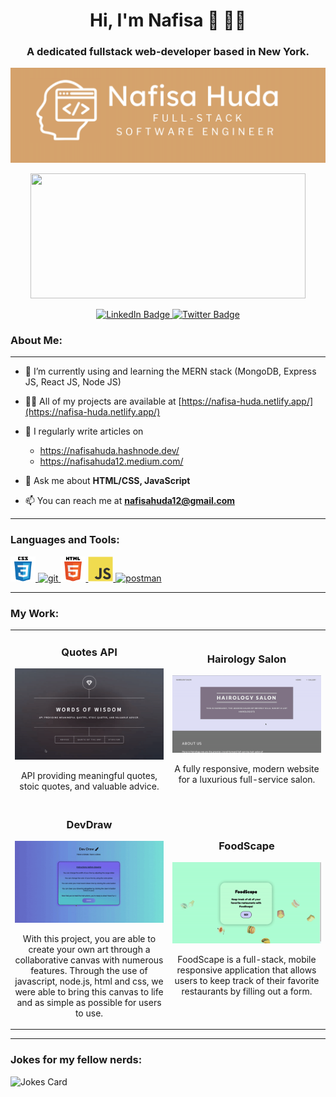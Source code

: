 <h1 align="center">Hi, I'm Nafisa 👋 👩‍💻</h1>
<h3 align="center">A dedicated fullstack web-developer based in New York.</h3>
<img src=https://github.com/Nafisa-Huda/Nafisa-Huda/blob/main/Screen%20Shot%202022-05-11%20at%2012.53.12%20AM.png>
<p align="center">
  <img width="440" height="200" src="https://media.giphy.com/media/Szn4M0Q0aHATw2DfA8/giphy.gif">
</p>
 <div id="badges" align="center">
  <a href="https://www.linkedin.com/in/nafisa-huda/">
    <img src="https://img.shields.io/badge/LinkedIn-blue?style=for-the-badge&logo=linkedin&logoColor=white&color=dda162" alt="LinkedIn Badge"/>
  </a>
  <a href="https://twitter.com/Nafisahuda12">
    <img src="https://img.shields.io/badge/Twitter-blue?style=for-the-badge&logo=twitter&logoColor=white&color=dda162" alt="Twitter Badge"/>
  </a>
</div>
<h3>About Me:</h3>

---

- 🌱 I’m currently using and learning the MERN stack (MongoDB, Express JS, React JS, Node JS)

- 👨‍💻 All of my projects are available at [https://nafisa-huda.netlify.app/](https://nafisa-huda.netlify.app/)

- 📝 I regularly write articles on 
  - https://nafisahuda.hashnode.dev/
  - https://nafisahuda12.medium.com/

- 💬 Ask me about **HTML/CSS, JavaScript**

- 📫 You can reach me at **nafisahuda12@gmail.com**


---

<h3 align="left">Languages and Tools:</h3>
<p align="left"> <a href="https://www.w3schools.com/css/" target="_blank" rel="noreferrer"> <img src="https://raw.githubusercontent.com/devicons/devicon/master/icons/css3/css3-original-wordmark.svg" alt="css3" width="40" height="40"/> </a> <a href="https://git-scm.com/" target="_blank" rel="noreferrer"> <img src="https://www.vectorlogo.zone/logos/git-scm/git-scm-icon.svg" alt="git" width="40" height="40"/> </a> <a href="https://www.w3.org/html/" target="_blank" rel="noreferrer"> <img src="https://raw.githubusercontent.com/devicons/devicon/master/icons/html5/html5-original-wordmark.svg" alt="html5" width="40" height="40"/> </a> <a href="https://developer.mozilla.org/en-US/docs/Web/JavaScript" target="_blank" rel="noreferrer"> <img src="https://raw.githubusercontent.com/devicons/devicon/master/icons/javascript/javascript-original.svg" alt="javascript" width="40" height="40"/> </a> <a href="https://postman.com" target="_blank" rel="noreferrer"> <img src="https://www.vectorlogo.zone/logos/getpostman/getpostman-icon.svg" alt="postman" width="40" height="40"/> </a>
  
  
---


<h3>My Work: </h3>

<div align="center">
  <table>
      <tr>
        <td width="25%">
          <h3 align="center">Quotes API</h3>
          <p align="center">
             <img src="https://github.com/Nafisa-Huda/Nafisa-Huda/blob/main/ezgif.com-gif-maker%20(1).gif" alt="project example"/> </a>
            <p align="center">
              API providing meaningful quotes, stoic quotes, and valuable advice.
            </p>
          </p>
        </td>
        <td width="25%">
          <h3 align="center">Hairology Salon</h3>
          <p align="center">
           <img src="https://github.com/Nafisa-Huda/Nafisa-Huda/blob/main/ezgif.com-gif-maker.gif" alt="project example"/> </a>
            <p align="center">
            A fully responsive, modern website for a luxurious full-service salon.
            </p>
          </p>
        </td>
      </tr>
      <tr>
        <td width="25%">
          <h3 align="center">DevDraw</h3>
          <p align="center">
             <img src="https://github.com/Nafisa-Huda/Nafisa-Huda/blob/main/ezgif.com-gif-maker%20(2).gif" alt="project example"/> </a>
            <p align="center">
              With this project, you are able to create your own art through a collaborative canvas with numerous features. Through the use of javascript, node.js, html and css, we were able to bring this canvas to life and as simple as possible for users to use.  
            </p>
          </p>
        </td>
         <td width="25%">
          <h3 align="center">FoodScape</h3>
          <p align="center">
             <img src="https://github.com/Nafisa-Huda/Nafisa-Huda/blob/main/ezgif.com-gif-maker%20(3).gif"/></a>
            <p align="center">
             FoodScape is a full-stack, mobile responsive application that allows users to keep track of their favorite restaurants by filling out a form.
            </p>
          </p>
        </td>
      </table>
 </div>

  
---

</p> <h3>Jokes for my fellow nerds:</h3> 

<!--jokes--> <img src="https://readme-jokes.vercel.app/api?hideBorder&bgColor=%23dda062&qColor=%23FFF&aColor=%23FFF" alt="Jokes Card" />



 
